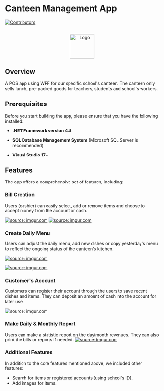 # Canteen Management App

[![Contributors][contributors-shield]][contributors-url]

<!-- PROJECT LOGO -->
<br />
<div align="center">
 <a href="https://imgur.com/Gv8JJN4"><img src="https://i.imgur.com/Gv8JJN4.png" title="source: imgur.com" alt="Logo" width="80" height="80">
  </a>
</div>


## Overview

A POS app using WPF for our specific school's canteen. The canteen only sells lunch, pre-packed goods for teachers, students and school's workers.

## Prerequisites

Before you start building the app, please ensure that you have the following installed:

-   **.NET Framework version 4.8**

-   **SQL Database Management System** (Microsoft SQL Server is recommended)

-   **Visual Studio 17+**

## Features

The app offers a comprehensive set of features, including:

### Bill Creation

Users (cashier) can easily select, add or remove items and choose to accept money from the account or cash.

<a href="https://imgur.com/wxx7SiE"><img src="https://i.imgur.com/wxx7SiE.png" title="source: imgur.com" /></a>
<a href="https://imgur.com/1vN0QWA"><img src="https://i.imgur.com/1vN0QWA.png" title="source: imgur.com" /></a>

### Create Daily Menu

Users can adjust the daily menu, add new dishes or copy yesterday's menu to reflect the ongoing status of the canteen's kitchen.

<a href="https://imgur.com/BclqyCr"><img src="https://i.imgur.com/BclqyCr.png" title="source: imgur.com" /></a>

<a href="https://imgur.com/7IMMGgs"><img src="https://i.imgur.com/7IMMGgs.png" title="source: imgur.com" /></a>

### Customer's Account

Customers can register their account through the users to save recent dishes and items. They can deposit an amount of cash into the account for later use.

<a href="https://imgur.com/wxx7SiE"><img src="https://i.imgur.com/wxx7SiE.png" title="source: imgur.com" /></a>

### Make Daily & Monthly Report

Users can make a statistic report on the day/month revenues. They can also print the bills or reports if needed.
<a href="https://imgur.com/9BHL15M"><img src="https://i.imgur.com/9BHL15M.png" title="source: imgur.com" /></a>

### Additional Features

In addition to the core features mentioned above, we included other features:

-   Search for items or registered accounts (using school's ID).
-   Add images for items.



[contributors-shield]: https://img.shields.io/github/contributors/huuthanh21/21_CanteenManagementApp.svg?style=for-the-badge
[contributors-url]: https://github.com/huuthanh21/21_CanteenManagementApp/graphs/contributors
